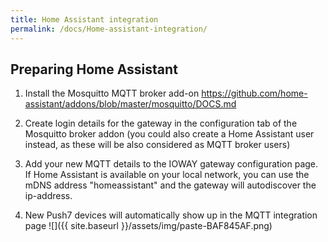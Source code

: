 ```yaml
---
title: Home Assistant integration
permalink: /docs/Home-assistant-integration/
---
```


## Preparing Home Assistant

1.  Install the Mosquitto MQTT broker add-on <https://github.com/home-assistant/addons/blob/master/mosquitto/DOCS.md>

2.  Create login details for the gateway in the configuration tab of the Mosquitto broker addon (you could also create a Home Assistant user instead, as these will be also considered as MQTT broker users)

3.  Add your new MQTT details to the IOWAY gateway configuration page. If Home Assistant is available on your local network, you can use the mDNS address "homeassistant" and the gateway will autodiscover the ip-address.

4.  New Push7 devices will automatically show up in the MQTT integration page ![]({{ site.baseurl }}/assets/img/paste-BAF845AF.png)

